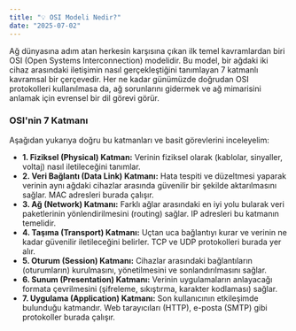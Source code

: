 ```yaml
---
title: "💡 OSI Modeli Nedir?"
date: "2025-07-02"
---
```


Ağ dünyasına adım atan herkesin karşısına çıkan ilk temel kavramlardan biri OSI (Open Systems Interconnection) modelidir. Bu model, bir ağdaki iki cihaz arasındaki iletişimin nasıl gerçekleştiğini tanımlayan 7 katmanlı kavramsal bir çerçevedir. Her ne kadar günümüzde doğrudan OSI protokolleri kullanılmasa da, ağ sorunlarını gidermek ve ağ mimarisini anlamak için evrensel bir dil görevi görür.

### OSI'nin 7 Katmanı

Aşağıdan yukarıya doğru bu katmanları ve basit görevlerini inceleyelim:

* **1. Fiziksel (Physical) Katman:** Verinin fiziksel olarak (kablolar, sinyaller, voltaj) nasıl iletileceğini tanımlar.
* **2. Veri Bağlantı (Data Link) Katmanı:** Hata tespiti ve düzeltmesi yaparak verinin aynı ağdaki cihazlar arasında güvenilir bir şekilde aktarılmasını sağlar. MAC adresleri burada çalışır.
* **3. Ağ (Network) Katmanı:** Farklı ağlar arasındaki en iyi yolu bularak veri paketlerinin yönlendirilmesini (routing) sağlar. IP adresleri bu katmanın temelidir.
* **4. Taşıma (Transport) Katmanı:** Uçtan uca bağlantıyı kurar ve verinin ne kadar güvenilir iletileceğini belirler. TCP ve UDP protokolleri burada yer alır.
* **5. Oturum (Session) Katmanı:** Cihazlar arasındaki bağlantıların (oturumların) kurulmasını, yönetilmesini ve sonlandırılmasını sağlar.
* **6. Sunum (Presentation) Katmanı:** Verinin uygulamaların anlayacağı formata çevrilmesini (şifreleme, sıkıştırma, karakter kodlaması) sağlar.
* **7. Uygulama (Application) Katmanı:** Son kullanıcının etkileşimde bulunduğu katmandır. Web tarayıcıları (HTTP), e-posta (SMTP) gibi protokoller burada çalışır.